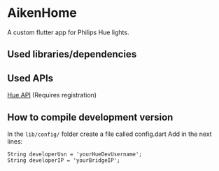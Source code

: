 # AikenHome

A custom flutter app for Philips Hue lights.

## Used libraries/dependencies

## Used APIs

[Hue API](https://developers.meethue.com/develop/hue-api/) (Requires registration)

## How to compile development version

In the `lib/config/` folder create a file called config.dart
Add in the next lines:

```
String developerUsn = 'yourHueDevUsername';
String developerIP = 'yourBridgeIP';
```